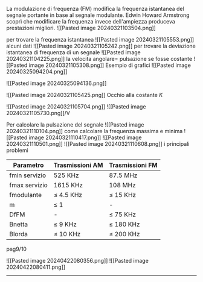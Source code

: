 

La modulazione di frequenza (FM) modifica la frequenza istantanea del segnale portante in base al segnale modulante. Edwin Howard Armstrong scoprì che modificare la frequenza invece dell'ampiezza produceva prestazioni migliori.
![[Pasted image 20240321103504.png]]

per trovare la frequenza istantanea 
![[Pasted image 20240321105553.png]]
alcuni dati
![[Pasted image 20240321105242.png]]
per trovare la deviazione istantanea di frequenza di un segnale 
![[Pasted image 20240321104225.png]]
la velocita angolare= pulsazione se fosse costante
![[Pasted image 20240321105308.png]]
Esempio di grafici
![[Pasted image 20240325094204.png]]

![[Pasted image 20240325094136.png]]

![[Pasted image 20240321105425.png]]
Occhio alla costante *K*

![[Pasted image 20240321105704.png]]
![[Pasted image 20240321105730.png]]/V

Per calcolare la pulsazione del segnale 
![[Pasted image 20240321110104.png]]
come calcolare la frequenza massima e minima
![[Pasted image 20240321110417.png]]
![[Pasted image 20240321110501.png]]
![[Pasted image 20240321110608.png]]
i principali problemi

| Parametro     | Trasmissioni AM | Trasmissioni FM |
| ------------- | --------------- | --------------- |
| fmin servizio | 525 KHz         | 87.5 MHz        |
| fmax servizio | 1615 KHz        | 108 MHz         |
| fmodulante    | ≤ 4.5 KHz       | ≤ 15 KHz        |
| m             | ≤ 1             | -               |
| DfFM          | -               | ≤ 75 KHz        |
| Bnetta        | ≤ 9 KHz         | ≤ 180 KHz       |
| Blorda        | ≤ 10 KHz        | ≤ 200 KHz       |

pag9/10


![[Pasted image 20240422080356.png]]
![[Pasted image 20240422080411.png]]


****